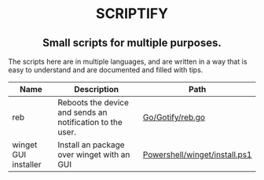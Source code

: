 <p align="center">
    <h1 align="center">SCRIPTIFY</h1>
    <h2 align="center">Small scripts for multiple purposes.</h2>
</p>

The scripts here are in multiple languages, and are written in a way that is easy to
understand and are documented and filled with tips.

| Name | Description | Path |
|------|-------------|------|
| reb | Reboots the device and sends an notification to the user. | [Go/Gotify/reb.go](./Go/Gotify/reb.go) |
| winget GUI installer | Install an package over winget with an GUI | [Powershell/winget/install.ps1](./Powershell/winget/install.ps1) |